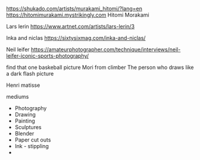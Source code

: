 https://shukado.com/artists/murakami_hitomi/?lang=en
https://hitomimurakami.mystrikingly.com
Hitomi Morakami

Lars lerin 
https://www.artnet.com/artists/lars-lerin/3

Inka and niclas
https://sixtysixmag.com/inka-and-niclas/

Neil leifer
https://amateurphotographer.com/technique/interviews/neil-leifer-iconic-sports-photography/


find that one baskeball picture
Mori from climber 
The person who draws like a dark flash picture

Henri matisse 

mediums
- Photography 
- Drawing
- Painting
- Sculptures 
- Blender
- Paper cut outs
- Ink - stippling 
- 